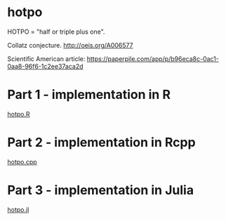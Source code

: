 # hotpo

HOTPO = "half or triple plus one".

Collatz conjecture.  http://oeis.org/A006577

Scientific American article:
https://paperpile.com/app/p/b96eca8c-0ac1-0aa8-96f6-1c2ee37aca2d


# Part 1 - implementation in R

[hotpo.R](hotpo.R)


# Part 2 - implementation in Rcpp

[hotpo.cpp](hotpo.cpp) 

# Part 3 - implementation in Julia

[hotpo.jl](hotpo.jl) 

